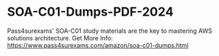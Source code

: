# SOA-C01-Dumps-PDF-2024
Pass4surexams' SOA-C01 study materials are the key to mastering AWS solutions architecture.
Get More Info: https://www.pass4surexams.com/amazon/soa-c01-dumps.html
